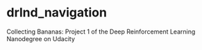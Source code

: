# drlnd_navigation
Collecting Bananas: Project 1 of the Deep Reinforcement Learning Nanodegree on Udacity

